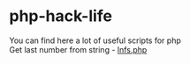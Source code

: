 # php-hack-life
You can find here a lot of useful scripts for php <br>
Get last number from string - <a href="https://github.com/kholmatov/php-hack-life/blob/master/lnfs.php">lnfs.php</a>

